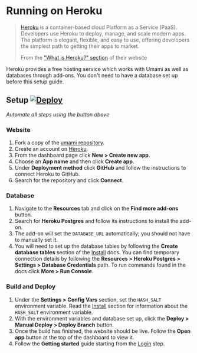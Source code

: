 # Running on Heroku

> [Heroku](https://www.heroku.com/) is a container-based cloud Platform as a Service (PaaS). Developers use Heroku to deploy, manage, and scale modern apps. The platform is elegant, flexible, and easy to use, offering developers the simplest path to getting their apps to market.
>
> From the ["What is Heroku?" section](https://www.heroku.com/about) of their website

Heroku provides a free hosting service which works with Umami as well as databases through add-ons.
You don't need to have a database set up before this setup guide.

## Setup [![Deploy](https://www.herokucdn.com/deploy/button.svg)](https://heroku.com/deploy?template=https://github.com/umami-software/umami)
_Automate all steps using the button above_

### Website

1. Fork a copy of the [umami repository](https://github.com/umami-software/umami).
1. Create an account on [Heroku](https://heroku.com/).
1. From the dashboard page click **New > Create new app**.
1. Choose an **App name** and then click **Create app**.
1. Under **Deployment method** click **GitHub** and follow the instructions to connect Heroku to GitHub.
1. Search for the repository and click **Connect**.

### Database

1. Navigate to the **Resources** tab and click on the **Find more add-ons** button.
1. Search for **Heroku Postgres** and follow its instructions to install the add-on.
1. The add-on will set the `DATABASE_URL` automatically; you should not have to manually set it.
1. You will need to set up the database tables by following the **Create database tables** section of the [Install](/docs/install) docs. 
You can find temporary connection details by following the **Resources > Heroku Postgres > Settings > Database Credentials** path. 
To run commands found in the docs click **More > Run Console**.

### Build and Deploy

1. Under the **Settings > Config Vars** section, set the `HASH_SALT` environment variable. Read the [Install](/docs/install) section for information about the `HASH_SALT` environment variable.
1. With the environment variables and database set up, click the **Deploy > Manual Deploy > Deploy Branch** button.
1. Once the build has finished, the website should be live. Follow the **Open app** button at the top of the dashboard to view it.
1. Follow the **Getting started** guide starting from the [Login](/docs/login) step.

